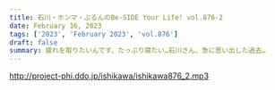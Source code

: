 ```yaml
---
title: 石川・ホンマ・ぶるんのBe-SIDE Your Life! vol.876-2
date: February 16, 2023
tags: ['2023', 'February 2023', 'vol.876']
draft: false
summary: 疲れを取りたいんです、たっぷり寝たい…石川さん、急に思い出した過去…
---
```


http://project-phi.ddo.jp/ishikawa/ishikawa876_2.mp3